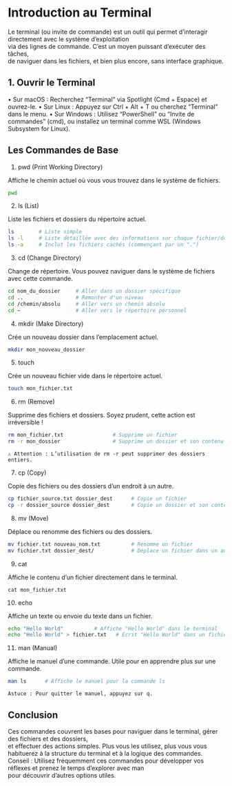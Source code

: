 # Introduction au Terminal

Le terminal (ou invite de commande) est un outil qui permet d’interagir directement avec le système d’exploitation  
via des lignes de commande. C’est un moyen puissant d’exécuter des tâches,  
de naviguer dans les fichiers, et bien plus encore, sans interface graphique.

## 1. Ouvrir le Terminal

•	Sur macOS : Recherchez “Terminal” via Spotlight (Cmd + Espace) et ouvrez-le.
•	Sur Linux : Appuyez sur Ctrl + Alt + T ou cherchez “Terminal” dans le menu.
•	Sur Windows : Utilisez “PowerShell” ou “Invite de commandes” (cmd), ou installez un terminal comme WSL (Windows Subsystem for Linux).

## Les Commandes de Base

1. pwd (Print Working Directory)

Affiche le chemin actuel où vous vous trouvez dans le système de fichiers.
```bash
pwd
```

2. ls (List)

Liste les fichiers et dossiers du répertoire actuel.
```bash
ls        # Liste simple
ls -l     # Liste détaillée avec des informations sur chaque fichier/dossier
ls -a     # Inclut les fichiers cachés (commençant par un ".")
```

3. cd (Change Directory)

Change de répertoire. Vous pouvez naviguer dans le système de fichiers avec cette commande.
```bash
cd nom_du_dossier     # Aller dans un dossier spécifique
cd ..                 # Remonter d'un niveau
cd /chemin/absolu     # Aller vers un chemin absolu
cd ~                  # Aller vers le répertoire personnel
```

4. mkdir (Make Directory)

Crée un nouveau dossier dans l’emplacement actuel.
```bash
mkdir mon_nouveau_dossier
```

5. touch

Crée un nouveau fichier vide dans le répertoire actuel.
```bash
touch mon_fichier.txt
```

6. rm (Remove)

Supprime des fichiers et dossiers. Soyez prudent, cette action est irréversible !
```bash
rm mon_fichier.txt                # Supprime un fichier
rm -r mon_dossier                 # Supprime un dossier et son contenu
```

	⚠️ Attention : L’utilisation de rm -r peut supprimer des dossiers entiers.

7. cp (Copy)

Copie des fichiers ou des dossiers d’un endroit à un autre.
```bash
cp fichier_source.txt dossier_dest      # Copie un fichier
cp -r dossier_source dossier_dest       # Copie un dossier et son contenu
```

8. mv (Move)

Déplace ou renomme des fichiers ou des dossiers.
```bash
mv fichier.txt nouveau_nom.txt          # Renomme un fichier
mv fichier.txt dossier_dest/            # Déplace un fichier dans un autre dossier
```

9. cat

Affiche le contenu d’un fichier directement dans le terminal.
```bsah
cat mon_fichier.txt
```

10. echo

Affiche un texte ou envoie du texte dans un fichier.
```bash
echo "Hello World"          # Affiche "Hello World" dans le terminal
echo "Hello World" > fichier.txt   # Écrit "Hello World" dans un fichier
```

11. man (Manual)

Affiche le manuel d’une commande. Utile pour en apprendre plus sur une commande.
```bash
man ls      # Affiche le manuel pour la commande ls
```

	Astuce : Pour quitter le manuel, appuyez sur q.

## Conclusion

Ces commandes couvrent les bases pour naviguer dans le terminal, gérer des fichiers et des dossiers,  
et effectuer des actions simples. Plus vous les utilisez, plus vous vous habituerez à la structure du terminal et à la logique des commandes.  
Conseil : Utilisez fréquemment ces commandes pour développer vos réflexes et prenez le temps d’explorer avec man  
pour découvrir d’autres options utiles.  
